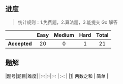 
## 进度

> 统计规则：1.免费题，2.算法题，3.能提交 Go 解答

|     |Easy|Medium|Hard|Total|
|:---:|:---:|:---:|:---:|:---:|
|**Accepted**|20|0|1|21|

## 题解

|题号|题目|难度|
|:-:|:-|:-: | :-: |
|[1](https://leetcode-cn.com/problems/two-sum/)| 两数之和 | 简单 |

